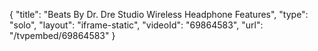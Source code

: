 {
    "title": "Beats By Dr. Dre Studio Wireless Headphone Features",
    "type": "solo",
    "layout": "iframe-static",
    "videoId": "69864583",
    "url": "\/tvpembed\/69864583"
}